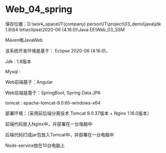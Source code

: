 # Web_04_spring

保存位置：D:\work_space\IT(company) person\IT\project\03_demo\java\jdk 1.8\64 bit\eclipse\2020-06 (4.16.0)\Java EE\Web_03_SSM

Maven嘅JavaWeb

该系统开发环境是基于： Eclipse 2020-06 (4.16.0)，

Jdk : 1.8版本

Mysql :

Web前端基于：Angular

Web后端是基于：SpringBoot, Spring Data JPA

tomcat : apache-tomcat-9.0.65-windows-x64

部署环境：（采用前后端分离技术 Tomcat 9.0.37版本 + Nginx 1.16.0版本）

前端代码放入Nginx中，并部署在一台电脑中

后端代码打成jar包放入Tomcat中，并部署在一台电脑中

Node-service放在10台电脑上
